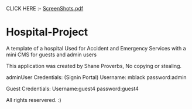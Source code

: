 CLICK HERE :- [ScreenShots.pdf](https://github.com/SProga/Hospital-Project/files/6852160/ScreenShots.pdf)
# Hospital-Project
A template of a hospital Used for Accident and Emergency Services with a mini CMS for guests and admin users

This application was created by Shane Proverbs,
No copying or stealing.

adminUser Credentials:
(Signin Portal)
Username: mblack
password:admin

Guest Credentials:
Username:guest4
password:guest4

All rights reservered. :)
